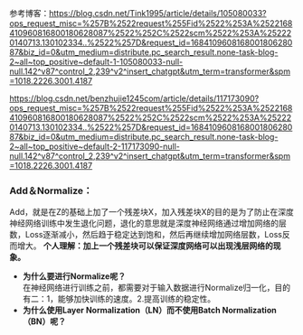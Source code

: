 参考博客：https://blog.csdn.net/Tink1995/article/details/105080033?ops_request_misc=%257B%2522request%255Fid%2522%253A%2522168410960816800180628087%2522%252C%2522scm%2522%253A%252220140713.130102334..%2522%257D&request_id=168410960816800180628087&biz_id=0&utm_medium=distribute.pc_search_result.none-task-blog-2~all~top_positive~default-1-105080033-null-null.142^v87^control_2,239^v2^insert_chatgpt&utm_term=transformer&spm=1018.2226.3001.4187


https://blog.csdn.net/benzhujie1245com/article/details/117173090?ops_request_misc=%257B%2522request%255Fid%2522%253A%2522168410960816800180628087%2522%252C%2522scm%2522%253A%252220140713.130102334..%2522%257D&request_id=168410960816800180628087&biz_id=0&utm_medium=distribute.pc_search_result.none-task-blog-2~all~top_positive~default-2-117173090-null-null.142^v87^control_2,239^v2^insert_chatgpt&utm_term=transformer&spm=1018.2226.3001.4187  

### Add＆Normalize：

Add，就是在Z的基础上加了一个残差块X，加入残差块X的目的是为了防止在深度神经网络训练中发生退化问题，退化的意思就是深度神经网络通过增加网络的层数，Loss逐渐减小，然后趋于稳定达到饱和，然后再继续增加网络层数，Loss反而增大。
**个人理解：加上一个残差块可以保证深度网络可以出现浅层网络的现象。**

* **为什么要进行Normalize呢？**  
在神经网络进行训练之前，都需要对于输入数据进行Normalize归一化，目的有二：1，能够加快训练的速度。2.提高训练的稳定性。  
* **为什么使用Layer Normalization（LN）而不使用Batch Normalization（BN）呢？**

